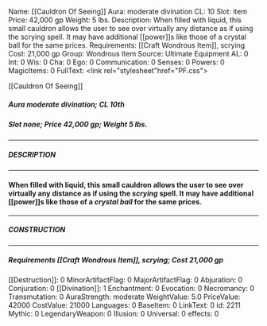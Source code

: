 Name: [[Cauldron Of Seeing]]
Aura: moderate divination
CL: 10
Slot: item
Price: 42,000 gp
Weight: 5 lbs.
Description: When filled with liquid, this small cauldron allows the user to see over virtually any distance as if using the scrying spell. It may have additional [[power]]s like those of a crystal ball for the same prices.
Requirements: [[Craft Wondrous Item]], scrying
Cost: 21,000 gp
Group: Wondrous Item
Source: Ultimate Equipment
AL: 0
Int: 0
Wis: 0
Cha: 0
Ego: 0
Communication: 0
Senses: 0
Powers: 0
MagicItems: 0
FullText: <link rel="stylesheet"href="PF.css"><div class="heading"><p class="alignleft">[[Cauldron Of Seeing]]</p><div style="clear: both;"></div></div><div><h5><b>Aura </b>moderate divination; <b>CL </b>10th</h5><h5><b>Slot </b>none; <b>Price </b>42,000 gp; <b>Weight </b>5 lbs.</h5></div><hr/><div><h5><b>DESCRIPTION</b></h5></div><hr/><div><h4><p>When filled with liquid, this small cauldron allows the user to see over virtually any distance as if using the <i>scrying</i> spell. It may have additional [[power]]s like those of a <i>crystal ball</i> for the same prices.</p></h4></div><hr/><div><h5><b>CONSTRUCTION</b></h5></div><hr/><div><h5><b>Requirements </b>[[Craft Wondrous Item]], <i>scrying</i>; <b>Cost </b>21,000 gp</h5></div>
[[Destruction]]: 0
MinorArtifactFlag: 0
MajorArtifactFlag: 0
Abjuration: 0
Conjuration: 0
[[Divination]]: 1
Enchantment: 0
Evocation: 0
Necromancy: 0
Transmutation: 0
AuraStrength: moderate
WeightValue: 5.0
PriceValue: 42000
CostValue: 21000
Languages: 0
BaseItem: 0
LinkText: 0
id: 2211
Mythic: 0
LegendaryWeapon: 0
Illusion: 0
Universal: 0
effects: 0
